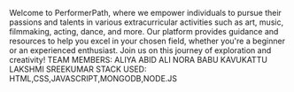 Welcome to PerformerPath, where we empower individuals to pursue their passions and talents in various extracurricular activities such as art, music, filmmaking, acting, dance, and more.
Our platform provides guidance and resources to help you excel in your chosen field, whether you're a beginner or an experienced enthusiast.
Join us on this journey of exploration and creativity!
TEAM MEMBERS:
ALIYA ABID ALI
NORA BABU KAVUKATTU
LAKSHMI SREEKUMAR
STACK USED:
HTML,CSS,JAVASCRIPT,MONGODB,NODE.JS
